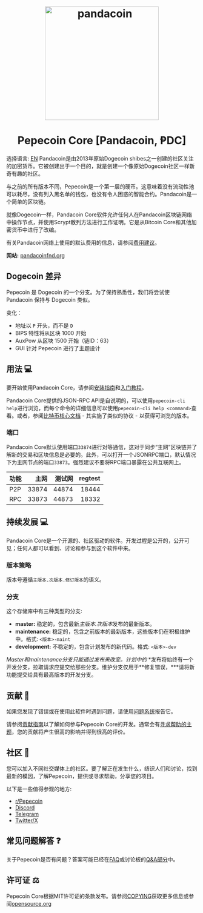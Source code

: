 <h1 align="center">
<img src="https://i.imgur.com/a/EK4DSEB.png" alt="pandacoin" width="300"/>
<br/><br/>
Pepecoin Core [Pandacoin, ⱣDC]
</h1>

选择语言: [EN](./README.md) 
Pandacoin是由2013年原始Dogecoin shibes之一创建的社区关注的加密货币。它被创建出于一个目的，就是创建一个像原始Dogecoin社区一样新奇有趣的社区。

与之前的所有版本不同，Pepecoin是一个第一层的硬币。这意味着没有流动性池可以耗尽，没有列入黑名单的钱包，也没有令人困惑的智能合约。Pandacoin是一个简单的区块链。

就像Dogecoin一样，Pandacoin Core软件允许任何人在Pandacoin区块链网络中操作节点，并使用Scrypt散列方法进行工作证明。它是从Bitcoin Core和其他加密货币中进行了改编。

有关Pandacoin网络上使用的默认费用的信息，请参阅[费用建议](doc/fee-recommendation.md)。

**网站:** [pandacoinfnd.org](https://pandacoinfnd.org)

## Dogecoin 差异

Pepecoin 是 Dogecoin 的一个分支。为了保持熟悉性，我们将尝试使 Pandacoin 保持与 Dogecoin 类似。

变化：

* 地址以 `P` 开头，而不是 `D`
* BIPS 特性将从区块 1000 开始
* AuxPow 从区块 1500 开始（链ID：63）
* GUI 针对 Pepecoin 进行了主题设计

## 用法 💻

要开始使用Pandacoin Core，请参阅[安装指南](INSTALL.md)和[入门教程](doc/getting-started.md)。

Pandacoin Core提供的JSON-RPC API是自说明的，可以使用`pepecoin-cli help`进行浏览，而每个命令的详细信息可以使用`pepecoin-cli help <command>`查看。或者，参阅[比特币核心文档](https://developer.bitcoin.org/reference/rpc/) - 其实施了类似的协议 - 以获得可浏览的版本。

### 端口

Pandacoin Core默认使用端口`33874`进行对等通信，这对于同步“主网”区块链并了解新的交易和区块信息是必要的。此外，可以打开一个JSONRPC端口，默认情况下为主网节点的端口`33873`。强烈建议不要将RPC端口暴露在公共互联网上。

| 功能     | 主网    | 测试网  | regtest |
| :------- | ------: | ------: | ------: |
| P2P      |   33874 |   44874 |   18444 |
| RPC      |   33873 |   44873 |   18332 |

## 持续发展 💻

Pandacoin Core是一个开源的、社区驱动的软件。开发过程是公开的，公开可见；任何人都可以看到、讨论和参与到这个软件中来。
### 版本策略
版本号遵循```主版本.次版本.修订版本```的语义。

### 分支
这个存储库中有三种类型的分支:

- **master:** 稳定的，包含最新*主版本.次版本*发布的最新版本。
- **maintenance:** 稳定的，包含之前版本的最新版本，这些版本仍在积极维护中。格式: ```<版本>-maint```
- **development:** 不稳定的，包含计划发布的新代码。格式: ```<版本>-dev```

*Master和maintenance分支只能通过发布来改变。计划中的*
*发布将始终有一个开发分支，拉取请求应提交给那些分支。维护分支仅用于**修复错误，***请将新功能提交给具有最高版本的开发分支。

## 贡献 🤝

如果您发现了错误或在使用此软件时遇到问题，请使用[问题系统](https://github.com/pepecoinppc/pepecoin/issues/new?assignees=&labels=bug&template=bug_report.md&title=%5Bbug%5D+)报告它。

请参阅[贡献指南](CONTRIBUTING.md)以了解如何参与Pepecoin Core的开发。通常会有[寻求帮助的主题](https://github.com/pepecoinppc/pepecoin/labels/help%20wanted)，您的贡献将产生很高的影响并得到很高的评价。

## 社区 🐸

您可以加入不同社交媒体上的社区。要了解正在发生什么，结识人们和讨论，找到最新的模因，了解Pepecoin，提供或寻求帮助，分享您的项目。

以下是一些值得参观的地方:

* [r/Pepecoin](https://www.reddit.com/r//)
* [Discord](https://pandacoin.org/discord)
* [Telegram](https://t.me/PandacoinGroup)
* [Twitter/X](https://twitter.com/PandacoinFnd)

## 常见问题解答 ❓

关于Pepecoin是否有问题？答案可能已经在[FAQ](doc/FAQ.md)或讨论板的[Q&A部分](https://github.com/pepecoinppc/pepecoin/discussions/categories/q-a)中。

## 许可证 ⚖️
Pepecoin Core根据MIT许可证的条款发布。请参阅[COPYING](COPYING)获取更多信息或参阅[opensource.org](https://opensource.org/licenses/MIT)
